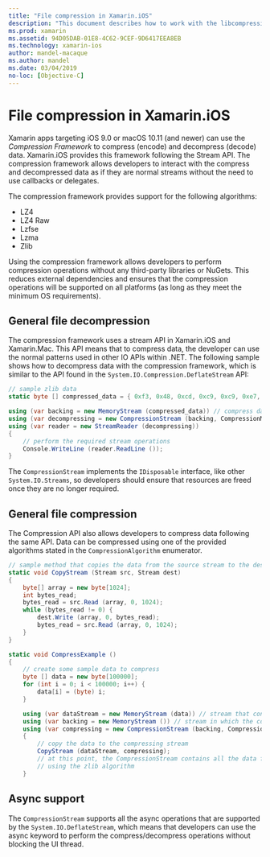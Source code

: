 ```yaml
---
title: "File compression in Xamarin.iOS"
description: "This document describes how to work with the libcompression API in Xamarin.iOS. It discusses deflating, inflating, and the different supported algorithms."
ms.prod: xamarin
ms.assetid: 94D05DAB-01E8-4C62-9CEF-9D6417EEA8EB
ms.technology: xamarin-ios
author: mandel-macaque
ms.author: mandel
ms.date: 03/04/2019
no-loc: [Objective-C]
---
```

# File compression in Xamarin.iOS

Xamarin apps targeting iOS 9.0 or macOS 10.11 (and newer) can use the _Compression Framework_ to compress (encode) and decompress (decode) data. Xamarin.iOS provides this framework following the Stream API. The compression framework allows developers to interact with the compress and decompressed data as if they are normal streams without the need to use callbacks or delegates.

The compression framework provides support for the following algorithms:

* LZ4
* LZ4 Raw
* Lzfse
* Lzma
* Zlib

Using the compression framework allows developers to perform compression operations without any third-party libraries or NuGets. This reduces external dependencies and ensures that the compression operations will be supported on all platforms (as long as they meet the minimum OS requirements).

## General file decompression

The compression framework uses a stream API in Xamarin.iOS and Xamarin.Mac. This API means that to compress data, the developer can use
the normal patterns used in other IO APIs within .NET. The following sample shows how to decompress data with the compression framework, which is similar
to the API found in the `System.IO.Compression.DeflateStream` API:

```csharp
// sample zlib data
static byte [] compressed_data = { 0xf3, 0x48, 0xcd, 0xc9, 0xc9, 0xe7, 0x02, 0x00 };

using (var backing = new MemoryStream (compressed_data)) // compress data to read
using (var decompressing = new CompressionStream (backing, CompressionMode.Decompress, CompressionAlgorithm.Zlib)) // create decompression stream with the correct algorithm
using (var reader = new StreamReader (decompressing))
{
    // perform the required stream operations
    Console.WriteLine (reader.ReadLine ());
}
```

The `CompressionStream` implements the `IDisposable` interface, like other `System.IO.Streams`, so developers should ensure that resources are freed once they are no longer required.

## General file compression

The Compression API also allows developers to compress data following the same API. Data can be compressed using one of the provided algorithms stated in the `CompressionAlgorithm` enumerator.

```csharp
// sample method that copies the data from the source stream to the destination stream
static void CopyStream (Stream src, Stream dest)
{
    byte[] array = new byte[1024];
    int bytes_read;
    bytes_read = src.Read (array, 0, 1024);
    while (bytes_read != 0) {
        dest.Write (array, 0, bytes_read);
        bytes_read = src.Read (array, 0, 1024);
    }
}

static void CompressExample ()
{
    // create some sample data to compress
    byte [] data = new byte[100000];
    for (int i = 0; i < 100000; i++) {
        data[i] = (byte) i;
    }

    using (var dataStream = new MemoryStream (data)) // stream that contains the data to compress
    using (var backing = new MemoryStream ()) // stream in which the compress data will be written
    using (var compressing = new CompressionStream (backing, CompressionMode.Compress, CompressionAlgorithm.Zlib, true))
    {
        // copy the data to the compressing stream
        CopyStream (dataStream, compressing);
        // at this point, the CompressionStream contains all the data from the dataStream but compressed
        // using the zlib algorithm
    }
```

## Async support

The `CompressionStream` supports all the async operations that are supported by the `System.IO.DeflateStream`, which means that developers can use the async keyword to perform the compress/decompress operations without blocking the UI thread.
